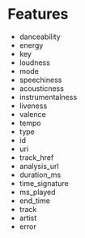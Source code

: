 
# Features

- danceability
- energy
- key
- loudness
- mode
- speechiness
- acousticness
- instrumentalness
- liveness
- valence
- tempo
- type
- id
- uri
- track_href
- analysis_url
- duration_ms
- time_signature
- ms_played
- end_time
- track
- artist
- error
